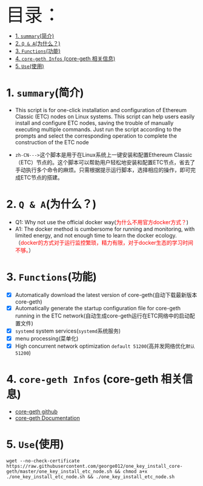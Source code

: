<font size=20>目录：</font>
<!-- TOC -->

- [1. `summary`(简介)](#1-summary简介)
- [2. `Q & A`(为什么？)](#2-q--a为什么)
- [3. `Functions`(功能)](#3-functions功能)
- [4. `core-geth Infos` (core-geth 相关信息)](#4-core-geth-infos-core-geth-相关信息)
- [5. `Use`(使用)](#5-use使用)

<!-- /TOC -->

# 1. `summary`(简介)
* This script is for one-click installation and configuration of Ethereum Classic (ETC) nodes on Linux systems. This script can help users easily install and configure ETC nodes, saving the trouble of manually executing multiple commands. Just run the script according to the prompts and select the corresponding operation to complete the construction of the ETC node

* `zh-CN--->`这个脚本是用于在Linux系统上一键安装和配置Ethereum Classic（ETC）节点的。这个脚本可以帮助用户轻松地安装和配置ETC节点，省去了手动执行多个命令的麻烦。只需根据提示运行脚本，选择相应的操作，即可完成ETC节点的搭建。

# 2. `Q & A`(为什么？)
* Q1: Why not use the official docker way(<font color=red>为什么不用官方docker方式？</font>)
* A1: The docker method is cumbersome for running and monitoring, with limited energy, and not enough time to learn the docker ecology.（<font color=red>docker的方式对于运行监控繁琐，精力有限，对于docker生态的学习时间不够。</font>）

# 3. `Functions`(功能)
- [x] Automatically download the latest version of core-geth(自动下载最新版本core-geth)
- [x] Automatically generate the startup configuration file for core-geth running in the ETC network(自动生成core-geth运行在ETC网络中的启动配置文件)
- [x] `systemd` system services(`systemd`系统服务)
- [x] menu processing(菜单化)
- [x] High concurrent network optimization `default 51200`(高并发网络优化`默认51200`)

# 4. `core-geth Infos` (core-geth 相关信息)
* [core-geth github](https://github.com/etclabscore/core-geth)
* [core-geth Documentation](https://etclabscore.github.io/core-geth/)

# 5. `Use`(使用)
```wget --no-check-certificate https://raw.githubusercontent.com/george012/one_key_install_core-geth/master/one_key_install_etc_node.sh && chmod a+x ./one_key_install_etc_node.sh && ./one_key_install_etc_node.sh```
